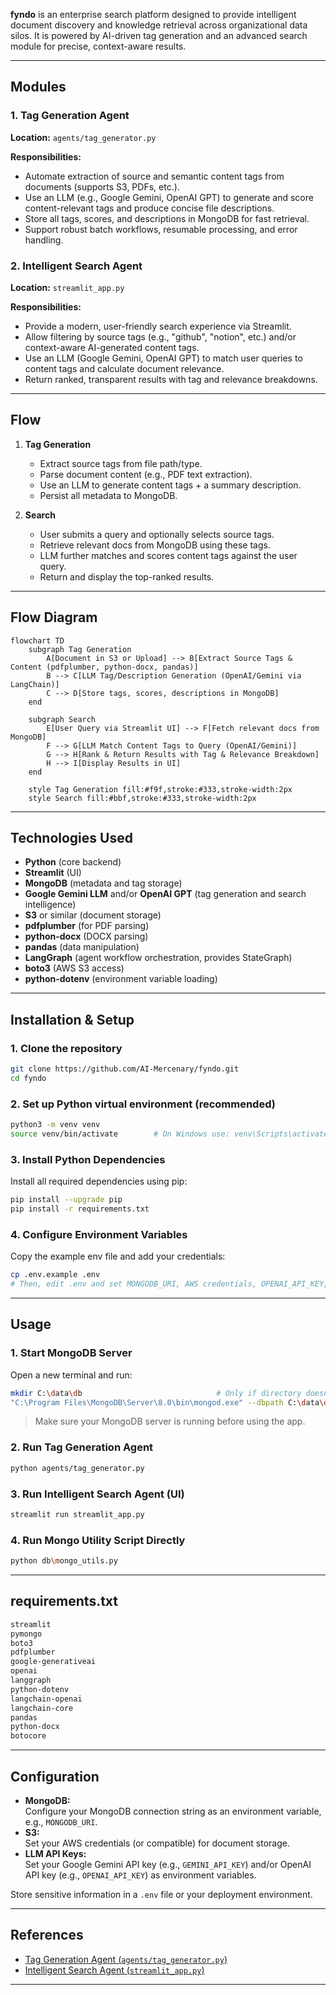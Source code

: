 **fyndo** is an enterprise search platform designed to provide intelligent document discovery and knowledge retrieval across organizational data silos. It is powered by AI-driven tag generation and an advanced search module for precise, context-aware results.

---

## Modules

### 1. Tag Generation Agent

**Location:** `agents/tag_generator.py`

**Responsibilities:**  
- Automate extraction of source and semantic content tags from documents (supports S3, PDFs, etc.).
- Use an LLM (e.g., Google Gemini, OpenAI GPT) to generate and score content-relevant tags and produce concise file descriptions.
- Store all tags, scores, and descriptions in MongoDB for fast retrieval.
- Support robust batch workflows, resumable processing, and error handling.

### 2. Intelligent Search Agent

**Location:** `streamlit_app.py`

**Responsibilities:**  
- Provide a modern, user-friendly search experience via Streamlit.
- Allow filtering by source tags (e.g., "github", "notion", etc.) and/or context-aware AI-generated content tags.
- Use an LLM (Google Gemini, OpenAI GPT) to match user queries to content tags and calculate document relevance.
- Return ranked, transparent results with tag and relevance breakdowns.

---

## Flow

1. **Tag Generation**
    - Extract source tags from file path/type.
    - Parse document content (e.g., PDF text extraction).
    - Use an LLM to generate content tags + a summary description.
    - Persist all metadata to MongoDB.

2. **Search**
    - User submits a query and optionally selects source tags.
    - Retrieve relevant docs from MongoDB using these tags.
    - LLM further matches and scores content tags against the user query.
    - Return and display the top-ranked results.

---

## Flow Diagram

```mermaid
flowchart TD
    subgraph Tag Generation
        A[Document in S3 or Upload] --> B[Extract Source Tags & Content (pdfplumber, python-docx, pandas)]
        B --> C[LLM Tag/Description Generation (OpenAI/Gemini via LangChain)]
        C --> D[Store tags, scores, descriptions in MongoDB]
    end

    subgraph Search
        E[User Query via Streamlit UI] --> F[Fetch relevant docs from MongoDB]
        F --> G[LLM Match Content Tags to Query (OpenAI/Gemini)]
        G --> H[Rank & Return Results with Tag & Relevance Breakdown]
        H --> I[Display Results in UI]
    end

    style Tag Generation fill:#f9f,stroke:#333,stroke-width:2px
    style Search fill:#bbf,stroke:#333,stroke-width:2px
```

---

## Technologies Used

- **Python** (core backend)
- **Streamlit** (UI)
- **MongoDB** (metadata and tag storage)
- **Google Gemini LLM** and/or **OpenAI GPT** (tag generation and search intelligence)
- **S3** or similar (document storage)
- **pdfplumber** (for PDF parsing)
- **python-docx** (DOCX parsing)
- **pandas** (data manipulation)
- **LangGraph** (agent workflow orchestration, provides StateGraph)
- **boto3** (AWS S3 access)
- **python-dotenv** (environment variable loading)

---

## Installation & Setup

### 1. Clone the repository

```bash
git clone https://github.com/AI-Mercenary/fyndo.git
cd fyndo
```

### 2. Set up Python virtual environment (recommended)

```bash
python3 -m venv venv
source venv/bin/activate        # On Windows use: venv\Scripts\activate
```

### 3. Install Python Dependencies

Install all required dependencies using pip:

```bash
pip install --upgrade pip
pip install -r requirements.txt
```

### 4. Configure Environment Variables

Copy the example env file and add your credentials:

```bash
cp .env.example .env
# Then, edit .env and set MONGODB_URI, AWS credentials, OPENAI_API_KEY, GEMINI_API_KEY, etc.
```

---

## Usage

### 1. Start MongoDB Server

Open a new terminal and run:

```bash
mkdir C:\data\db                              # Only if directory doesn't exist (Windows)
"C:\Program Files\MongoDB\Server\8.0\bin\mongod.exe" --dbpath C:\data\db
```

> Make sure your MongoDB server is running before using the app.

### 2. Run Tag Generation Agent

```bash
python agents/tag_generator.py
```

### 3. Run Intelligent Search Agent (UI)

```bash
streamlit run streamlit_app.py
```

### 4. Run Mongo Utility Script Directly

```bash
python db\mongo_utils.py
```

---

## requirements.txt

```txt
streamlit
pymongo
boto3
pdfplumber
google-generativeai
openai
langgraph
python-dotenv
langchain-openai
langchain-core
pandas
python-docx
botocore
```

---

## Configuration

- **MongoDB:**  
  Configure your MongoDB connection string as an environment variable, e.g., `MONGODB_URI`.
- **S3:**  
  Set your AWS credentials (or compatible) for document storage.
- **LLM API Keys:**  
  Set your Google Gemini API key (e.g., `GEMINI_API_KEY`) and/or OpenAI API key (e.g., `OPENAI_API_KEY`) as environment variables.

Store sensitive information in a `.env` file or your deployment environment.

---

## References

- [Tag Generation Agent (`agents/tag_generator.py`)](https://github.com/AI-Mercenary/fyndo/blob/main/agents/tag_generator.py)
- [Intelligent Search Agent (`streamlit_app.py`)](https://github.com/AI-Mercenary/fyndo/blob/main/streamlit_app.py)

---